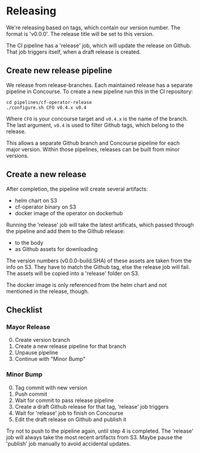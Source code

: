 # Releasing

We're releasing based on tags, which contain our version number. The format is 'v0.0.0'.
The release title will be set to this version.

The CI pipeline has a 'release' job, which will update the release on Github.
That job triggers itself, when a draft release is created.

## Create new release pipeline

We release from release-branches. Each maintained release has a separate pipeline in Concourse.
To create a new pipeline run this in the CI repository:

```
cd pipelines/cf-operator-release
./configure.sh CFO v0.4.x v0.4
```

Where `CFO` is your concourse target and `v0.4.x` is the name of the branch.
The last argument, `v0.4` is used to filter Github tags, which belong to the release.

This allows a separate Github branch and Concourse pipeline for each major version.
Within those pipelines, releases can be built from minor versions.

## Create a new release

After completion, the pipeline will create several artifacts:

* helm chart on S3
* cf-operator binary on S3
* docker image of the operator on dockerhub

Running the 'release' job will take the latest artificats, which passed through the pipeline and add them to the Github release:

* to the body
* as Github assets for downloading

The version numbers (v0.0.0-build.SHA) of these assets are taken from the info on S3.
They have to match the Github tag, else the release job will fail.
The assets will be copied into a 'release' folder on S3.

The docker image is only referenced from the helm chart and not mentioned in the release, though.

## Checklist

### Mayor Release

0. Create version branch
0. Create a new release pipeline for that branch
0. Unpause pipeline
0. Continue with "Minor Bump"

### Minor Bump

0. Tag commit with new version
0. Push commit
0. Wait for commit to pass release pipeline
0. Create a draft Github release for that tag, 'release' job triggers
0. Wait for 'release' job to finish on Concourse
0. Edit the draft release on Github and publish it

Try not to push to the pipeline again, until step 4 is completed. The 'release' job will always take the most recent artifacts from S3. Maybe pause the 'publish' job manually to avoid accidental updates.
